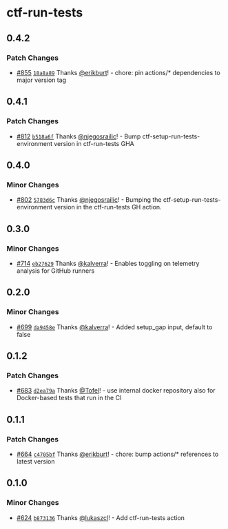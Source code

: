 # ctf-run-tests

## 0.4.2

### Patch Changes

- [#855](https://github.com/smartcontractkit/.github/pull/855)
  [`18a8a89`](https://github.com/smartcontractkit/.github/commit/18a8a89b23006355003b705d55acaf329c384d94)
  Thanks [@erikburt](https://github.com/erikburt)! - chore: pin actions/\*
  dependencies to major version tag

## 0.4.1

### Patch Changes

- [#812](https://github.com/smartcontractkit/.github/pull/812)
  [`b518a6f`](https://github.com/smartcontractkit/.github/commit/b518a6f3a245229d0e5ce5c16a39943d6397dd1d)
  Thanks [@njegosrailic](https://github.com/njegosrailic)! - Bump
  ctf-setup-run-tests-environment version in ctf-run-tests GHA

## 0.4.0

### Minor Changes

- [#802](https://github.com/smartcontractkit/.github/pull/802)
  [`5783d6c`](https://github.com/smartcontractkit/.github/commit/5783d6c4356d12b5a12577e86fb57fe261a3e600)
  Thanks [@njegosrailic](https://github.com/njegosrailic)! - Bumping the
  ctf-setup-run-tests-environment version in the ctf-run-tests GH action.

## 0.3.0

### Minor Changes

- [#714](https://github.com/smartcontractkit/.github/pull/714)
  [`eb27629`](https://github.com/smartcontractkit/.github/commit/eb27629a61be158e182f3d078846f28d0c71bd69)
  Thanks [@kalverra](https://github.com/kalverra)! - Enables toggling on
  telemetry analysis for GitHub runners

## 0.2.0

### Minor Changes

- [#699](https://github.com/smartcontractkit/.github/pull/699)
  [`da9458e`](https://github.com/smartcontractkit/.github/commit/da9458ee8cdd77c0d1143b69b9d3cc4df7cd7d71)
  Thanks [@kalverra](https://github.com/kalverra)! - Added setup_gap input,
  default to false

## 0.1.2

### Patch Changes

- [#683](https://github.com/smartcontractkit/.github/pull/683)
  [`d2ea79a`](https://github.com/smartcontractkit/.github/commit/d2ea79aa78dfe33f4d3ab4d8ede8cd28980467cf)
  Thanks [@Tofel](https://github.com/Tofel)! - use internal docker repository
  also for Docker-based tests that run in the CI

## 0.1.1

### Patch Changes

- [#664](https://github.com/smartcontractkit/.github/pull/664)
  [`c4705bf`](https://github.com/smartcontractkit/.github/commit/c4705bfdbf6c8e57c080d82a3c4f013aa96a2dfb)
  Thanks [@erikburt](https://github.com/erikburt)! - chore: bump actions/\*
  references to latest version

## 0.1.0

### Minor Changes

- [#624](https://github.com/smartcontractkit/.github/pull/624)
  [`b873136`](https://github.com/smartcontractkit/.github/commit/b8731364b119e88983e94b0c4da87fc27ddb41b8)
  Thanks [@lukaszcl](https://github.com/lukaszcl)! - Add ctf-run-tests action
